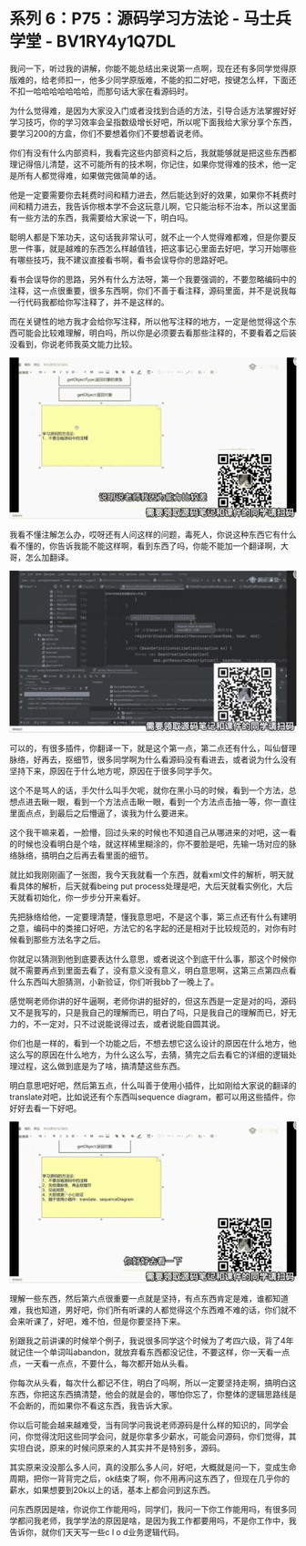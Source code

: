 # 系列 6：P75：源码学习方法论 - 马士兵学堂 - BV1RY4y1Q7DL

我问一下，听过我的讲解，你能不能总结出来说第一点啊，现在还有多同学觉得原版难的，给老师扣一，他多少同学原版难，不能的扣二好吧，按键怎么样，下面还不扣一哈哈哈哈哈哈哈，而那句话大家在看源码时。

为什么觉得难，是因为大家没入门或者没找到合适的方法，引导合适方法掌握好好学习技巧，你的学习效率会呈指数级增长好吧，所以呢下面我给大家分享个东西，要学习200的方盒，你们不要想着你们不要想着说老师。

你们有没有什么内部资料，我看完这些内部资料之后，我就能够就是把这些东西都理记得倍儿清楚，这不可能所有的技术啊，你记住，如果你觉得难的技术，他一定是所有人都觉得难，如果做完做简单的话。

他是一定要需要你去耗费时间和精力进去，然后能达到好的效果，如果你不耗费时间和精力进去，我告诉你根本学不会这玩意儿啊，它只能治标不治本，所以这里面有一些方法的东西，我需要给大家说一下，明白吗。

聪明人都是下笨功夫，这句话我非常认可，就不止一个人觉得难都难，但是你要反思一件事，就是越难的东西怎么样越值钱，把这事记心里面去好吧，学习开始哪些有哪些技巧，我不建议直接看书啊，看书会误导你的思路好吧。

看书会误导你的思路，另外有什么方法呀，第一个我要强调的，不要忽略编码中的注释，这一点很重要，很多东西啊，你们不善于看注释，源码里面，并不是说我每一行代码我都给你写注释了，并不是这样的。

而在关键性的地方我才会给你写注释，所以他写注释的地方，一定是他觉得这个东西可能会比较难理解，明白吗，所以你是必须要去看那些注释的，不要看着之后装没看到，你说老师我英文能力比较。



![](img/7796bbc38c0c9fd083f4d34126351999_1.png)

我看不懂注解怎么办，哎呀还有人问这样的问题，毒死人，你说这种东西它有什么看不懂的，你告诉我能不能这样啊，看到东西了吗，你能不能加一个翻译啊，大哥，怎么加翻译。



![](img/7796bbc38c0c9fd083f4d34126351999_3.png)

可以的，有很多插件，你翻译一下，就是这个第一点，第二点还有什么，叫仙督理脉络，好再去，抠细节，很多同学啊为什么看源码没有看进去，或者说为什么没有坚持下来，原因在于什么地方呢，原因在于很多同学手欠。

这个不是骂人的话，手欠什么叫手欠呢，就你在黑小马的时候，看到一个方法，总想点进去瞅一眼，看到一个方法点击瞅一眼，看到一个方法点击抽一等，你一直往里面点点，到最后之后懵逼了，诶我为什么要进来。

这个我干嘛来着，一脸懵，回过头来的时候也不知道自己从哪进来的对吧，这一看的时候也没看明白是个啥，就这样稀里糊涂的，你不要脸是吧，先输一场对应的脉络脉络，搞明白之后再去看里面的细节。

就比如我刚刚画了一张图，我今天我就看一个东西，就看xml文件的解析，明天就看具体的解析，后天就看being put process处理是吧，大后天就看实例化，大后天就看初始化，你一步步分开来看好。

先把脉络给他，一定要理清楚，懂我意思吧，不是这个事，第三点还有什么有建明之意，编码中的类接口好吧，方法它的名字起的还是相对于比较规范的，对你有时候看到那些方法名字之后。

你就足以猜测到他到底要表达什么意思，或者说这个到底干什么事，那这个时候你就不需要再点到里面去看了，没有意义没有意义，明白意思啊，这第三点第四点看什么东西叫大胆猜测，小新验证，你们听我bb了一晚上了。

感觉啊老师你讲的好牛逼啊，老师你讲的挺好的，但这东西是一定是对的吗，源码又不是我写的，只是我自己的理解而已，明白了吗，只是我自己的理解而已，好无力的，不一定对，只不过说能说得过去，或者说能自圆其说。

你们也是一样的，看到一个功能之后，不想去想它这么设计的原因在什么地方，他这么写的原因在什么地方，为什么这么写，去猜，猜完之后去看它的详细的逻辑处理过程，这么做到底是为了啥，搞清楚这些东西。

明白意思吧好吧，然后第五点，什么叫善于使用小插件，比如刚给大家说的翻译的translate对吧，比如说还有个东西叫sequence diagram，都可以用这些插件，你好好去看一下好吧。



![](img/7796bbc38c0c9fd083f4d34126351999_5.png)

理解一些东西，然后第六点很重要一点就是坚持，有点东西肯定是难，谁都知道难，我也知道，男好吧，你们所有听课的人都觉得这个东西难不难的话，你们就不会来听课了，好吧，难不怕，但是你要坚持下来。

别跟我之前讲课的时候举个例子，我说很多同学这个时候为了考四六级，背了4年就记住一个单词叫abandon，就放弃看东西都没记住，不要这样，你一天看一点点，一天看一点点，不要什么，每次都开始从头看。

你每次从头看，每次什么都记不住，明白了吗啊，所以一定要坚持走啊，搞明白这东西，你把这东西搞清楚，他会的就是会的，哪怕你忘了，你整体的逻辑思路线是不会断的，而如果你不看这东西，我告诉大家。

你以后可能会越来越难受，当有同学问我说老师源码是什么样的知识的，同学会问，你觉得沈阳这些同学会问，就是你拿多少薪水，可能会问源码，你们觉得，其实坦白说，原来的时候问原来的人其实并不是特别多，源码。

其实原来没没那么多人问，真的没那么多人问，好吧，大概就是问一下，变成生命周期，把你一背背完之后，ok结束了啊，你不用再问这东西了，但现在几乎你的薪水，如果想要到20k以上的话，基本上都会问到这东西。

问东西原因是啥，你说你工作能用吗，同学们，我问一下你工作能用吗，有很多同学都问我老师，我学学法的原因是啥，是因为我工作都要用吗，不是你工作中，我告诉你，就你们天天写一些c l o d业务逻辑代码。

